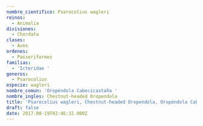 ```yaml
---
nombre_cientifico: Psarocolius wagleri
reinos:
  - Animalia
divisiones:
  - Chordata
clases:
  - Aves
ordenes:
  - Passeriformes
familias:
  - 'Icteridae '
generos:
  - Psarocolius
especie: wagleri
nombre_comun: 'Oropéndola Cabecicastaña '
nombre_ingles: Chestnut-headed Oropendola
title: 'Psarocolius wagleri, Chestnut-headed Oropendola, Oropéndola Cabecicastaña '
draft: false
date: 2017-08-19T02:46:32.000Z
---
```


